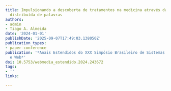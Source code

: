 ```yaml
---
title: Impulsionando a descoberta de tratamentos na medicina através da representação
  distribuída de palavras
authors:
- admin
- Tiago A. Almeida
date: '2024-01-01'
publishDate: '2025-09-07T17:49:03.138050Z'
publication_types:
- paper-conference
publication: '*Anais Estendidos do XXX Simpósio Brasileiro de Sistemas Multimídia
  e Web*'
doi: 10.5753/webmedia_estendido.2024.243672
tags:
- ''
links:

---
```

